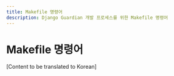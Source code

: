 ```yaml
---
title: Makefile 명령어
description: Django Guardian 개발 프로세스를 위한 Makefile 명령어
---
```


# Makefile 명령어

[Content to be translated to Korean]

<!-- This page content will be translated from the main English develop/makefile.md -->
